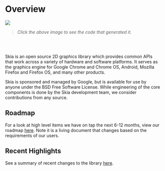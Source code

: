 Overview
========

<a href="https://fiddle.skia.org/c/40bca23ae5625f7812b30316f879ced1"><img style="margin: 0" src="https://fiddle.skia.org/i/40bca23ae5625f7812b30316f879ced1_raster.png"></a>

> *Click the above image to see the code that generated it.*

<br>
<br>

Skia is an open source 2D graphics library which provides common APIs that work
across a variety of hardware and software platforms.  It serves as the graphics
engine for Google Chrome and Chrome OS, Android, Mozilla Firefox and Firefox
OS, and many other products.

Skia is sponsored and managed by Google, but is available for use by anyone
under the BSD Free Software License.  While engineering of the core components
is done by the Skia development team, we consider contributions from any
source.

Roadmap
-------
For a look at high level items we have on tap the next 6-12 months, view our
roadmap [here](https://docs.google.com/a/skia.org/document/d/1cjB8QBB6orRtvpDn2MHAr95K8I0QvVgyJfUq5zGjf1M).
Note it is a living document that changes based on the requirements of our users.

Recent Highlights
-----------------
See a summary of recent changes to the library [here](https://docs.google.com/a/skia.org/document/d/1Q4-YN8wDY9Q3L7gkqOJmmCLM73dj3tr9epUHL1vMZm4).

